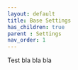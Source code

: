 ```yaml
---
layout: default
title: Base Settings
has_children: true
parent : Settings
nav_order: 1
---
```


Test bla bla bla
